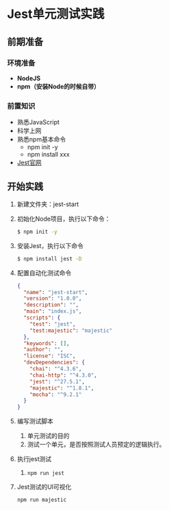 # Jest单元测试实践



## 前期准备

### 环境准备

+ **NodeJS**
+ **npm（安装Node的时候自带）**

### 前置知识

+ 熟悉JavaScript
+ 科学上网
+ 熟悉npm基本命令
  + npm init -y
  + npm install xxx 
+ [Jest官网](https://jestjs.io/zh-Hans/)



## 开始实践

1. 新建文件夹：jest-start

2. 初始化Node项目，执行以下命令：

   ```bash
   $ npm init -y
   ```

3. 安装Jest，执行以下命令

   ```bash
   $ npm install jest -D
   ```

4. 配置自动化测试命令

   ```json
   {
     "name": "jest-start",
     "version": "1.0.0",
     "description": "",
     "main": "index.js",
     "scripts": {
       "test": "jest",
       "test:majestic": "majestic"
     },
     "keywords": [],
     "author": "",
     "license": "ISC",
     "devDependencies": {
       "chai": "^4.3.6",
       "chai-http": "^4.3.0",
       "jest": "^27.5.1",
       "majestic": "^1.8.1",
       "mocha": "^9.2.1"
     }
   }
   ```

5. 编写测试脚本

   1. 单元测试的目的
   2. 测试一个单元，是否按照测试人员预定的逻辑执行。

6. 执行jest测试

   1. `npm run jest`

7. Jest测试的UI可视化

   `npm run majestic`